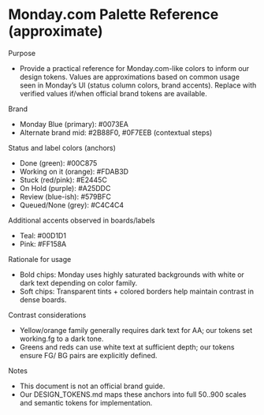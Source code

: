 # Monday.com Palette Reference (approximate)

Purpose

- Provide a practical reference for Monday.com-like colors to inform our design tokens. Values are approximations based on common usage seen in Monday’s UI (status column colors, brand accents). Replace with verified values if/when official brand tokens are available.

Brand

- Monday Blue (primary): #0073EA
- Alternate brand mid: #2B88F0, #0F7EEB (contextual steps)

Status and label colors (anchors)

- Done (green): #00C875
- Working on it (orange): #FDAB3D
- Stuck (red/pink): #E2445C
- On Hold (purple): #A25DDC
- Review (blue-ish): #579BFC
- Queued/None (grey): #C4C4C4

Additional accents observed in boards/labels

- Teal: #00D1D1
- Pink: #FF158A

Rationale for usage

- Bold chips: Monday uses highly saturated backgrounds with white or dark text depending on color family.
- Soft chips: Transparent tints + colored borders help maintain contrast in dense boards.

Contrast considerations

- Yellow/orange family generally requires dark text for AA; our tokens set working.fg to a dark tone.
- Greens and reds can use white text at sufficient depth; our tokens ensure FG/ BG pairs are explicitly defined.

Notes

- This document is not an official brand guide.
- Our DESIGN_TOKENS.md maps these anchors into full 50..900 scales and semantic tokens for implementation.
